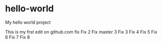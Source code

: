 # hello-world
My hello world project

This is my frst edit on github.com
fix
Fix 2
Fix master 3
Fix 3
Fix 4
Fix 5
Fix 6
Fix 7
Fix 8
